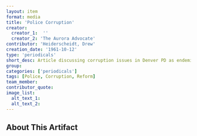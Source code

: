 ```yaml
---
layout: item
format: media
title: 'Police Corruption'
creator: 
  creator_1:  ''
  creator_2: 'The Aurora Advocate'
contributor: 'Heiderscheidt, Drew'
creation_date: '1961-10-12'
type: 'periodicals'
short_desc: Article discussing corruption issues in Denver PD as endemic to many police departments, and criticizes the press and local businesses for allowing corruption to spread
group: 
categories: ['periodicals'] 
tags: [Police, Corruption, Reform]
team_member: 
contributor_quote: 
image_list: 
  alt_text_1: 
  alt_text_2: 
---
```

## About This Artifact

